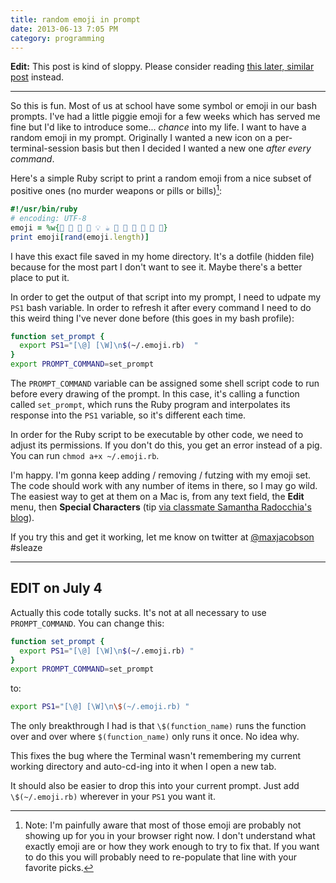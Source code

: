 ```yaml
---
title: random emoji in prompt
date: 2013-06-13 7:05 PM
category: programming
---
```


**Edit:** This post is kind of sloppy.
Please consider reading [this later, similar post](/2016/the-first-useful-thing-i-wrote-in-rust/) instead.

---

So this is fun. Most of us at school have some symbol or emoji in our bash prompts. I've had a little piggie emoji for a few weeks which has served me fine but I'd like to introduce some... *chance* into my life. I want to have a random emoji in my prompt. Originally I wanted a new icon on a per-terminal-session basis but then I decided I wanted a new one *after every command*.

Here's a simple Ruby script to print a random emoji from a nice subset of positive ones (no murder weapons or pills or bills)[^encodingmakesmesad]:

[^encodingmakesmesad]: Note: I'm painfully aware that most of those emoji are probably not showing up for you in your browser right now. I don't understand what exactly emoji are or how they work enough to try to fix that. If you want to do this you will probably need to re-populate that line with your favorite picks.

```ruby
#!/usr/bin/ruby
# encoding: UTF-8
emoji = %w{🐖 🐊 🐗 💾 💡 ☕ 🍆 🍆 🍆 🍆 🎈 👾}
print emoji[rand(emoji.length)]
```

I have this exact file saved in my home directory. It's a dotfile (hidden file) because for the most part I don't want to see it. Maybe there's a better place to put it.

In order to get the output of that script into my prompt, I need to udpate my `PS1` bash variable. In order to refresh it after every command I need to do this weird thing I've never done before (this goes in my bash profile):

```bash
function set_prompt {
  export PS1="[\@] [\W]\n$(~/.emoji.rb)  "
}
export PROMPT_COMMAND=set_prompt
```

The `PROMPT_COMMAND` variable can be assigned some shell script code to run before every drawing of the prompt. In this case, it's calling a function called `set_prompt`, which runs the Ruby program and interpolates its response into the `PS1` variable, so it's different each time.

In order for the Ruby script to be executable by other code, we need to adjust its permissions. If you don't do this, you get an error instead of a pig. You can run `chmod a+x ~/.emoji.rb`.

I'm happy. I'm gonna keep adding / removing / futzing with my emoji set. The code should work with any number of items in there, so I may go wild. The easiest way to get at them on a Mac is, from any text field, the **Edit** menu, then **Special Characters** (tip [via classmate Samantha Radocchia's blog](http://blog.samantharadocchia.com/post/52272246893/heres-how-customize-the-command-line-by-adding-emoji)).

If you try this and get it working, let me know on twitter at [@maxjacobson](http://twitter.com/maxjacobson) #sleaze

* * *

## EDIT on July 4

Actually this code totally sucks. It's not at all necessary to use `PROMPT_COMMAND`. You can change this:

```bash
function set_prompt {
  export PS1="[\@] [\W]\n$(~/.emoji.rb) "
}
export PROMPT_COMMAND=set_prompt
```

to:

```bash
export PS1="[\@] [\W]\n\$(~/.emoji.rb) "
```

The only breakthrough I had is that `\$(function_name)` runs the function over and over where `$(function_name)` only runs it once. No idea why.

This fixes the bug where the Terminal wasn't remembering my current working directory and auto-cd-ing into it when I open a new tab.

It should also be easier to drop this into your current prompt. Just add `\$(~/.emoji.rb)` wherever in your `PS1` you want it.
